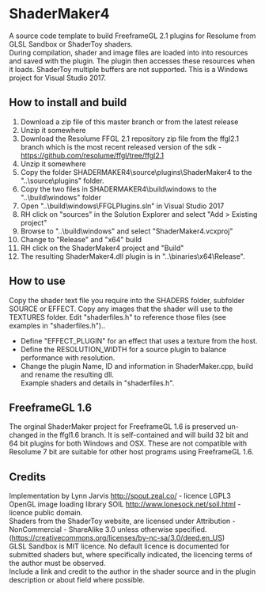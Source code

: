 # ShaderMaker4
A source code template to build FreeframeGL 2.1 plugins for Resolume from GLSL Sandbox or ShaderToy shaders.\
During compilation, shader and image files are loaded into into resources and saved with the plugin. The plugin then accesses these resources when it loads. ShaderToy multiple buffers are not supported. This is a Windows project for Visual Studio 2017.

## How to install and build
1) Download a zip file of this master branch or from the latest release
2) Unzip it somewhere
3) Download the Resolume FFGL 2.1 repository zip file from the ffgl2.1 branch which is the most recent released version of the sdk - https://github.com/resolume/ffgl/tree/ffgl2.1
4) Unzip it somewhere
5) Copy the folder SHADERMAKER4\source\plugins\ShaderMaker4 to the "..\source\plugins\" folder.
6) Copy the two files in SHADERMAKER4\build\windows to the "..\build\windows" folder
7) Open "..\build\windows\FFGLPlugins.sln" in Visual Studio 2017
8) RH click on "sources" in the Solution Explorer and select "Add > Existing project"
9) Browse to "..\build\windows" and select "ShaderMaker4.vcxproj"
10) Change to "Release" and "x64" build
11) RH click on the ShaderMaker4 project and "Build"
12) The resulting ShaderMaker4.dll plugin is in "..\binaries\x64\Release".

## How to use
Copy the shader text file you require into the SHADERS folder, subfolder SOURCE or EFFECT.
Copy any images that the shader will use to the TEXTURES folder.
Edit "shaderfiles.h" to reference those files (see examples in "shaderfiles.h")..
- Define "EFFECT_PLUGIN" for an effect that uses a texture from the host.
- Define the RESOLUTION_WIDTH for a source plugin to balance performance with resolution.
- Change the plugin Name, ID and information in ShaderMaker.cpp, build and rename the resulting dll.\
Example shaders and details in "shaderfiles.h".

## FreeframeGL 1.6
The orginal ShaderMaker project for FreeframeGL 1.6 is preserved un-changed in the ffgl1.6 branch. It is self-contained and will build 32 bit and 64 bit plugins for both Windows and OSX. These are not compatible with Resolume 7 bit are suitable for other host programs using FreeframeGL 1.6.

## Credits
Implementation by Lynn Jarvis http://spout.zeal.co/ - licence LGPL3\
OpenGL image loading library SOIL http://www.lonesock.net/soil.html - licence public domain.\
Shaders from the ShaderToy website, are licensed under Attribution - NonCommercial - ShareAlike 3.0 unless otherwise specified.
(https://creativecommons.org/licenses/by-nc-sa/3.0/deed.en_US) \
GLSL Sandbox is MIT licence. No default licence is documented for submitted shaders but, where specifically indicated, the licencing terms of the author must be observed.\
Include a link and credit to the author in the shader source and in the plugin description or about field where possible. 


